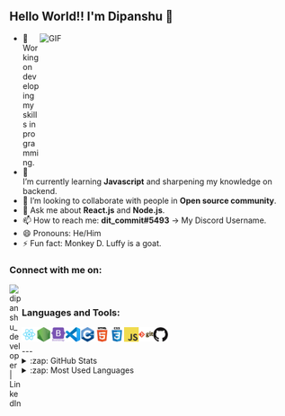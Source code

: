 
<h2>Hello World!! I'm Dipanshu 👋</h2>

<img align="right" alt="GIF" src="https://c.tenor.com/NOYF3f82b_gAAAAC/programmer.gif" width="450" height="245" />

- 🔭 Working on developing my skills in programming.
- 🌱 I’m currently learning **Javascript** and sharpening my knowledge on backend.
- 👯 I’m looking to collaborate with people in **Open source community**.
- 💬 Ask me about **React.js** and **Node.js**.
- 📫 How to reach me: **dit_commit#5493** -> My Discord Username.
- 😄 Pronouns: He/Him
- ⚡ Fun fact: Monkey D. Luffy is a goat.


### Connect with me on:
[<img align="left" alt="dipanshu_developer | LinkedIn" width="22px" src="https://cdn.jsdelivr.net/npm/simple-icons@v3/icons/linkedin.svg" />][linkedin]

<br />

### Languages and Tools:


<img align="left" alt="React" width="26px" src="https://raw.githubusercontent.com/github/explore/80688e429a7d4ef2fca1e82350fe8e3517d3494d/topics/react/react.png" />

<img align="left" alt="Node.js" width="26px" src="https://raw.githubusercontent.com/github/explore/80688e429a7d4ef2fca1e82350fe8e3517d3494d/topics/nodejs/nodejs.png" />

<img align="left" alt="Bootstrap" width="26px" src="https://raw.githubusercontent.com/devicons/devicon/master/icons/bootstrap/bootstrap-plain-wordmark.svg" />

<img align="left" alt="Visual Studio Code" width="26px" src="https://raw.githubusercontent.com/github/explore/80688e429a7d4ef2fca1e82350fe8e3517d3494d/topics/visual-studio-code/visual-studio-code.png" />


<img align="left" alt="cpp" width="26px" src="https://raw.githubusercontent.com/devicons/devicon/master/icons/cplusplus/cplusplus-original.svg" />

<img align="left" alt="HTML5" width="26px" src="https://raw.githubusercontent.com/github/explore/80688e429a7d4ef2fca1e82350fe8e3517d3494d/topics/html/html.png" />

<img align="left" alt="CSS3" width="26px" src="https://raw.githubusercontent.com/github/explore/80688e429a7d4ef2fca1e82350fe8e3517d3494d/topics/css/css.png" />


<img align="left" alt="JavaScript" width="26px" src="https://raw.githubusercontent.com/github/explore/80688e429a7d4ef2fca1e82350fe8e3517d3494d/topics/javascript/javascript.png" />


<img align="left" alt="Git" width="26px" src="https://raw.githubusercontent.com/github/explore/80688e429a7d4ef2fca1e82350fe8e3517d3494d/topics/git/git.png" />

<img align="left" alt="GitHub" width="26px" src="https://raw.githubusercontent.com/github/explore/78df643247d429f6cc873026c0622819ad797942/topics/github/github.png" />

<br />
<br />
---

<details>
  <summary>:zap: GitHub Stats</summary>

  <img align="left" alt="Dipanshu's GitHub Stats" src="https://github-readme-stats.vercel.app/api?username=Dipanshudidthis&show_icons=true&hide_border=true" />

</details>

<details>
  <summary>:zap: Most Used Languages</summary>

<img align="left" alt="Dipanshu's GitHub Top Languages" src="https://github-readme-stats.vercel.app/api/top-langs/?username=Dipanshudidthis" />

</details>

[linkedin]: https://www.linkedin.com/in/dipanshu-tiwari-189a59174/
[portfolio]: https://vigilant-hoover-f31ea4.netlify.app/
